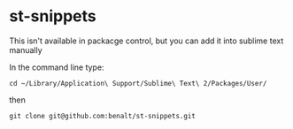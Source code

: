 st-snippets
===========

This isn't available in packacge control, but you can add it into sublime text manually

In the command line type: 

`cd ~/Library/Application\ Support/Sublime\ Text\ 2/Packages/User/`

then 

`git clone git@github.com:benalt/st-snippets.git`


